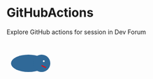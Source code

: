 # GitHubActions
Explore GitHub actions for session in Dev Forum

<svg xmlns="http://www.w3.org/2000/svg" viewBox="0 0 100 100" width="100" height="100">
  <!-- Snake body -->
  <ellipse cx="50" cy="50" rx="40" ry="20" fill="#306998" />

  <!-- Snake head -->
  <ellipse cx="80" cy="50" rx="20" ry="20" fill="#306998" />

  <!-- Snake eye -->
  <circle cx="85" cy="45" r="2" fill="#fff" />

  <!-- Snake tongue -->
  <line x1="80" y1="55" x2="90" y2="60" stroke="#ff0000" stroke-width="2" />
</svg>
